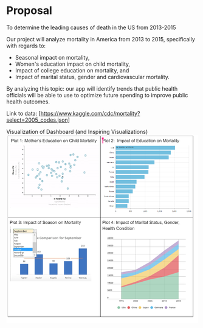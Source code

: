 # Proposal
To determine the leading causes of death in the US from 2013-2015

Our project will analyze mortality in America from 2013 to 2015, specifically with regards to: 
* Seasonal impact on mortality, 
* Women's education impact on child mortality, 
* Impact of college education on mortality, and 
* Impact of marital status, gender and cardiovascular mortality.

By analyzing this topic: our app will identify trends that public health officials will be able to use to optimize future spending to improve public health outcomes. 

Link to data: [https://www.kaggle.com/cdc/mortality?select=2005_codes.json]

Visualization of Dashboard (and Inspiring Visualizations)
![](Images/Dashboard_Diagram.PNG)
